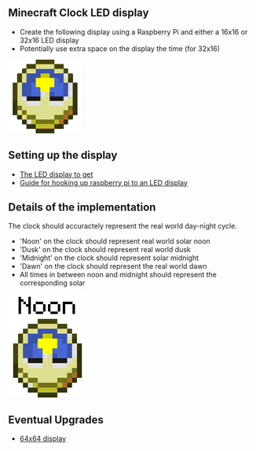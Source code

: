 ## Minecraft Clock LED display

- Create the following display using a Raspberry Pi and either a 16x16 or 32x16 LED display
- Potentially use extra space on the display the time (for 32x16)

![clock](minecraft-clock.gif)

## Setting up the display
- [The LED display to get](https://www.adafruit.com/product/420)
- [Guide for hooking up raspberry pi to an LED display](https://learn.adafruit.com/connecting-a-16x32-rgb-led-matrix-panel-to-a-raspberry-pi/you-will-need)


## Details of the implementation
The clock should accuractely represent the real world day-night cycle. 

- 'Noon' on the clock should represent real world solar noon
- 'Dusk' on the clock should represent real world dusk
- 'Midnight' on the clock should represent solar midnight
- 'Dawn' on the clock should represent the real world dawn
- All times in between noon and midnight should represent the corresponding solar

![clock cycles](minecraft-clock-cycles.gif)



## Eventual Upgrades
- [64x64 display](https://www.sparkfun.com/products/14824)